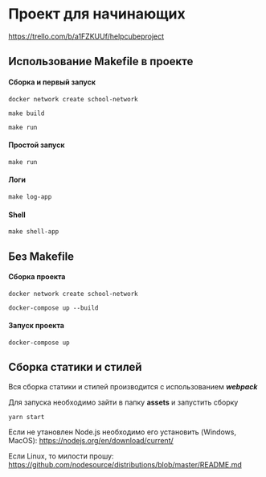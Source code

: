 # Проект для начинающих

https://trello.com/b/a1FZKUUf/helpcubeproject

## Использование Makefile в проекте
#### Сборка и первый запуск
`docker network create school-network`

`make build`

`make run`

#### Простой запуск

`make run`

#### Логи

`make log-app`

#### Shell

`make shell-app` 

## Без Makefile 

#### Сборка проекта
`docker network create school-network`

`docker-compose up --build`

#### Запуск проекта
`docker-compose up`

## Сборка статики и стилей

Вся сборка статики и стилей производится с использованием **_webpack_**

Для запуска необходимо зайти в папку **assets** и запустить сборку

`yarn start`

Если не утановлен Node.js необходимо его установить (Windows, MacOS):
https://nodejs.org/en/download/current/

Если Linux, то милости прошу:
https://github.com/nodesource/distributions/blob/master/README.md